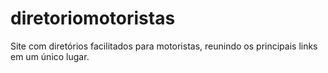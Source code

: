 # diretoriomotoristas
Site com diretórios facilitados para motoristas, reunindo os principais links em um único lugar.
